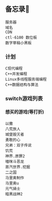 ## 备忘录📕
``` 
服务器
域名
CDN
ctl-6100 数位板
数字草稿小黑板
```

### 计划
```
C现代编程
C++并发编程
Linux多线程服务端编程
C++数据结构与算法
```

### switch游戏列表
#### 想买的游戏(等打折)
```
以撒
八荒旅人
城堡毁灭者
勇敢的心
兄弟：双子传说
饥荒
神界.原罪2
喵咪斗恶龙
蒸汽世界.挖掘
二之国
马里奥制作
马里奥u
元气骑士
暗黑战神2
```
